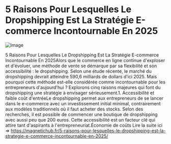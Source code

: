 # 5 Raisons Pour Lesquelles Le Dropshipping Est La Stratégie E-commerce Incontournable En 2025

![Image](https://images.pexels.com/photos/230544/pexels-photo-230544.jpeg?auto=compress&cs=tinysrgb&h=650&w=940)

5 Raisons Pour Lesquelles Le Dropshipping Est La Stratégie E-commerce Incontournable En 2025Alors que le commerce en ligne continue d'exploser et d'évoluer, une méthode de vente se démarque par sa flexibilité et son accessibilité : le dropshipping. Selon une étude récente, le marché du dropshipping devrait atteindre 590,6 milliards de dollars d’ici 2025. Mais pourquoi cette méthode est-elle considérée comme incontournable pour les entrepreneurs d'aujourd'hui ? Explorons cinq raisons majeures qui font du dropshipping une stratégie à envisager sérieusement.1. Accessibilité et faible coût d'entréeLe dropshipping permet aux entrepreneurs de se lancer dans le e-commerce avec un investissement initial minimal, contrairement aux modèles traditionnels où il faut acheter des stocks. Selon des recherches, il est possible de commencer une boutique de dropshipping avec aussi peu que 200 euros. Cette accessibilité est un facteur clé qui attire tant d'aspirants à l'entrepreneuriat.Économie de coûts  Lire la suite ici => https://magnetichub.fr/5-raisons-pour-lesquelles-le-dropshipping-est-la-strategie-e-commerce-incontournable-en-2025/

